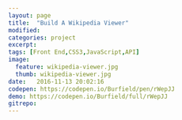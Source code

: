 ```yaml
---
layout: page
title:  "Build A Wikipedia Viewer"
modified:
categories: project
excerpt:
tags: [Front End,CSS3,JavaScript,API]
image: 
  feature: wikipedia-viewer.jpg
  thumb: wikipedia-viewer.jpg
date:   2016-11-13 20:02:16
codepen: https://codepen.io/Burfield/pen/rWepJJ
demo: https://codepen.io/Burfield/full/rWepJJ
gitrepo:
---
```

